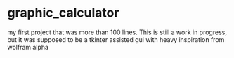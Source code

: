 # graphic_calculator
my first project that was more than 100 lines. This is still a work in progress, but it was supposed to be a tkinter assisted gui with heavy inspiration from wolfram alpha
